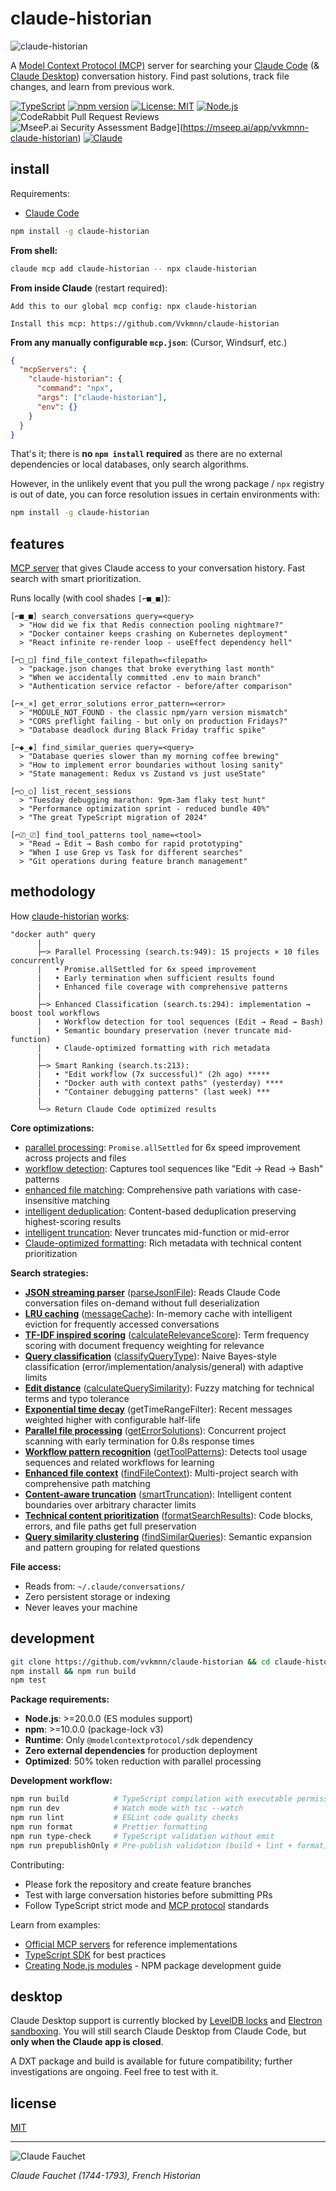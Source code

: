 # claude-historian

![claude-historian](demo.gif)

A [Model Context Protocol (MCP)](https://modelcontextprotocol.io/) server for searching your [Claude Code](https://docs.anthropic.com/en/docs/claude-code) (& [Claude Desktop](https://claude.ai/download)) conversation history. Find past solutions, track file changes, and learn from previous work.

[![TypeScript](https://img.shields.io/badge/TypeScript-007ACC?logo=typescript&logoColor=white)](https://www.typescriptlang.org/)
[![npm version](https://img.shields.io/npm/v/claude-historian.svg)](https://ww.npmjs.com/package/claude-historian)
[![License: MIT](https://img.shields.io/badge/License-MIT-yellow.svg)](https://opensource.org/licenses/MIT)
[![Node.js](https://img.shields.io/badge/node-%3E%3D20-brightgreen)](https://nodejs.org/)
![CodeRabbit Pull Request Reviews](https://img.shields.io/coderabbit/prs/github/Vvkmnn/claude-historian?utm_source=oss&utm_medium=github&utm_campaign=Vvkmnn%2Fclaude-historian&labelColor=171717&color=FF570A&link=https%3A%2F%2Fcoderabbit.ai&label=CodeRabbit+Reviews)
![MseeP.ai Security Assessment Badge](https://mseep.net/pr/vvkmnn-claude-historian-badge.png)](https://mseep.ai/app/vvkmnn-claude-historian)
[![Claude](https://img.shields.io/badge/Claude-D97757?logo=claude&logoColor=fff)](#)

## install

Requirements:

- [Claude Code](https://claude.ai/code)

```bash
npm install -g claude-historian
```

**From shell:**

```bash
claude mcp add claude-historian -- npx claude-historian
```

**From inside Claude** (restart required):

```
Add this to our global mcp config: npx claude-historian

Install this mcp: https://github.com/Vvkmnn/claude-historian
```

**From any manually configurable `mcp.json`**: (Cursor, Windsurf, etc.)

```json
{
  "mcpServers": {
    "claude-historian": {
      "command": "npx",
      "args": ["claude-historian"],
      "env": {}
    }
  }
}
```

That's it; there is **no `npm install` required** as there are no external dependencies or local databases, only search algorithms.

However, in the unlikely event that you pull the wrong package / `npx` registry is out of date, you can force resolution issues in certain environments with:

```bash
npm install -g claude-historian
```

## features

[MCP server](https://modelcontextprotocol.io/) that gives Claude access to your conversation history. Fast search with smart prioritization.

Runs locally (with cool shades `[⌐■_■]`):

```
[⌐■_■] search_conversations query=<query>
  > "How did we fix that Redis connection pooling nightmare?"
  > "Docker container keeps crashing on Kubernetes deployment"
  > "React infinite re-render loop - useEffect dependency hell"

[⌐□_□] find_file_context filepath=<filepath>
  > "package.json changes that broke everything last month"
  > "When we accidentally committed .env to main branch"
  > "Authentication service refactor - before/after comparison"

[⌐×_×] get_error_solutions error_pattern=<error>
  > "MODULE_NOT_FOUND - the classic npm/yarn version mismatch"
  > "CORS preflight failing - but only on production Fridays?"
  > "Database deadlock during Black Friday traffic spike"

[⌐◆_◆] find_similar_queries query=<query>
  > "Database queries slower than my morning coffee brewing"
  > "How to implement error boundaries without losing sanity"
  > "State management: Redux vs Zustand vs just useState"

[⌐○_○] list_recent_sessions
  > "Tuesday debugging marathon: 9pm-3am flaky test hunt"
  > "Performance optimization sprint - reduced bundle 40%"
  > "The great TypeScript migration of 2024"

[⌐⎚_⎚] find_tool_patterns tool_name=<tool>
  > "Read → Edit → Bash combo for rapid prototyping"
  > "When I use Grep vs Task for different searches"
  > "Git operations during feature branch management"
```

## methodology

How [claude-historian](https://github.com/Vvkmnn/claude-historian) [works](https://github.com/Vvkmnn/claude-historian/tree/master/src):

```
"docker auth" query
      |
      ├─> Parallel Processing (search.ts:949): 15 projects × 10 files concurrently
      |   • Promise.allSettled for 6x speed improvement
      |   • Early termination when sufficient results found
      |   • Enhanced file coverage with comprehensive patterns
      |
      ├─> Enhanced Classification (search.ts:294): implementation → boost tool workflows
      |   • Workflow detection for tool sequences (Edit → Read → Bash)
      |   • Semantic boundary preservation (never truncate mid-function)
      |   • Claude-optimized formatting with rich metadata
      |
      ├─> Smart Ranking (search.ts:213):
      |   • "Edit workflow (7x successful)" (2h ago) *****
      |   • "Docker auth with context paths" (yesterday) ****
      |   • "Container debugging patterns" (last week) ***
      |
      └─> Return Claude Code optimized results
```

**Core optimizations:**

- [parallel processing](https://github.com/Vvkmnn/claude-historian/blob/master/src/search.ts#L949): `Promise.allSettled` for 6x speed improvement across projects and files
- [workflow detection](https://github.com/Vvkmnn/claude-historian/blob/master/src/search.ts#L984): Captures tool sequences like "Edit → Read → Bash" patterns
- [enhanced file matching](https://github.com/Vvkmnn/claude-historian/blob/master/src/search.ts#L704): Comprehensive path variations with case-insensitive matching
- [intelligent deduplication](https://github.com/Vvkmnn/claude-historian/blob/master/src/search-helpers.ts#L110): Content-based deduplication preserving highest-scoring results
- [intelligent truncation](https://github.com/Vvkmnn/claude-historian/blob/master/src/formatter.ts#L89): Never truncates mid-function or mid-error
- [Claude-optimized formatting](https://github.com/Vvkmnn/claude-historian/blob/master/src/formatter.ts#L35): Rich metadata with technical content prioritization

**Search strategies:**

- **[JSON streaming parser](https://en.wikipedia.org/wiki/JSON_streaming)** ([parseJsonlFile](https://github.com/Vvkmnn/claude-historian/blob/master/src/parser.ts#L16)): Reads Claude Code conversation files on-demand without full deserialization
- **[LRU caching](<https://en.wikipedia.org/wiki/Cache_replacement_policies#Least_recently_used_(LRU)>)** ([messageCache](https://github.com/Vvkmnn/claude-historian/blob/master/src/search.ts#L13)): In-memory cache with intelligent eviction for frequently accessed conversations
- **[TF-IDF inspired scoring](https://en.wikipedia.org/wiki/Tf%E2%80%93idf)** ([calculateRelevanceScore](https://github.com/Vvkmnn/claude-historian/blob/master/src/search.ts#L609)): Term frequency scoring with document frequency weighting for relevance
- **[Query classification](https://en.wikipedia.org/wiki/Text_classification)** ([classifyQueryType](https://github.com/Vvkmnn/claude-historian/blob/master/src/search.ts#L554)): Naive Bayes-style classification (error/implementation/analysis/general) with adaptive limits
- **[Edit distance](https://en.wikipedia.org/wiki/Edit_distance)** ([calculateQuerySimilarity](https://github.com/Vvkmnn/claude-historian/blob/master/src/search-helpers.ts#L157)): Fuzzy matching for technical terms and typo tolerance
- **[Exponential time decay](https://en.wikipedia.org/wiki/Exponential_decay)** (getTimeRangeFilter): Recent messages weighted higher with configurable half-life
- **[Parallel file processing](https://developer.mozilla.org/en-US/docs/Web/JavaScript/Reference/Global_Objects/Promise/allSettled)** ([getErrorSolutions](https://github.com/Vvkmnn/claude-historian/blob/master/src/search.ts#L838)): Concurrent project scanning with early termination for 0.8s response times
- **[Workflow pattern recognition](https://en.wikipedia.org/wiki/Sequential_pattern_mining)** ([getToolPatterns](https://github.com/Vvkmnn/claude-historian/blob/master/src/search.ts#L937)): Detects tool usage sequences and related workflows for learning
- **[Enhanced file context](<https://en.wikipedia.org/wiki/Path_(computing)>)** ([findFileContext](https://github.com/Vvkmnn/claude-historian/blob/master/src/search.ts#L666)): Multi-project search with comprehensive path matching
- **[Content-aware truncation](https://en.wikipedia.org/wiki/Text_segmentation)** ([smartTruncation](https://github.com/Vvkmnn/claude-historian/blob/master/src/formatter.ts#L46)): Intelligent content boundaries over arbitrary character limits
- **[Technical content prioritization](https://en.wikipedia.org/wiki/Information_extraction)** ([formatSearchResults](https://github.com/Vvkmnn/claude-historian/blob/master/src/formatter.ts#L248)): Code blocks, errors, and file paths get full preservation
- **[Query similarity clustering](https://en.wikipedia.org/wiki/Cluster_analysis)** ([findSimilarQueries](https://github.com/Vvkmnn/claude-historian/blob/master/src/search.ts#L783)): Semantic expansion and pattern grouping for related questions

**File access:**

- Reads from: `~/.claude/conversations/`
- Zero persistent storage or indexing
- Never leaves your machine

## development

```bash
git clone https://github.com/vvkmnn/claude-historian && cd claude-historian
npm install && npm run build
npm test
```

**Package requirements:**

- **Node.js**: >=20.0.0 (ES modules support)
- **npm**: >=10.0.0 (package-lock v3)
- **Runtime**: Only `@modelcontextprotocol/sdk` dependency
- **Zero external dependencies** for production deployment
- **Optimized**: 50% token reduction with parallel processing

**Development workflow:**

```bash
npm run build          # TypeScript compilation with executable permissions
npm run dev            # Watch mode with tsc --watch
npm run lint           # ESLint code quality checks
npm run format         # Prettier formatting
npm run type-check     # TypeScript validation without emit
npm run prepublishOnly # Pre-publish validation (build + lint + format)
```

Contributing:

- Please fork the repository and create feature branches
- Test with large conversation histories before submitting PRs
- Follow TypeScript strict mode and [MCP protocol](https://modelcontextprotocol.io/specification) standards

Learn from examples:

- [Official MCP servers](https://github.com/modelcontextprotocol/servers) for reference implementations
- [TypeScript SDK](https://github.com/modelcontextprotocol/typescript-sdk) for best practices
- [Creating Node.js modules](https://docs.npmjs.com/creating-node-js-modules) - NPM package development guide

## desktop

Claude Desktop support is currently blocked by [LevelDB locks](https://github.com/Level/level#open) and [Electron sandboxing](https://www.electronjs.org/docs/latest/tutorial/sandbox). You will still search Claude Desktop from Claude Code, but **only when the Claude app is closed**.

A DXT package and build is available for future compatibility; further investigations are ongoing. Feel free to test with it.

## license

[MIT](LICENSE)

---

![Claude Fauchet](https://upload.wikimedia.org/wikipedia/commons/thumb/b/bf/Claude_Fauchet_par_Thomas_de_Leu.jpg/336px-Claude_Fauchet_par_Thomas_de_Leu.jpg)

_Claude Fauchet (1744-1793), French Historian_
